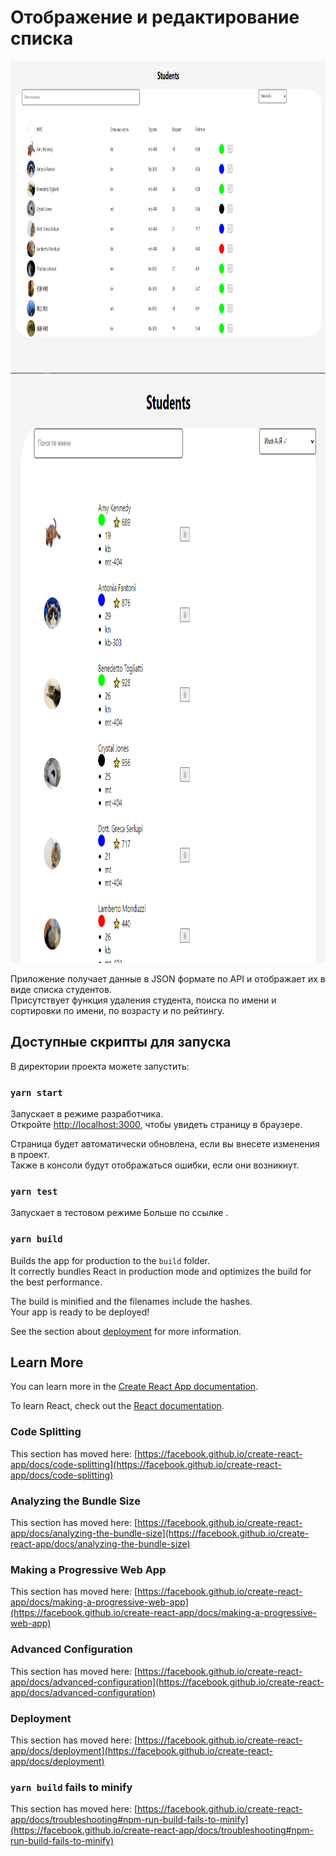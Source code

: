
# Отображение и редактирование списка

<p>
<img src="https://github.com/niker68/ListOfStudents/blob/master/src/data/2021-07-06_18-32-30.png" width="940" height="500" />
<img src="https://github.com/niker68/ListOfStudents/blob/master/src/data/2021-07-06_18-32-54.png" width="940" height="940" />
</p>

Приложение получает данные в JSON формате по API и отображает их в виде списка студентов.\
Присутствует функция удаления студента, поиска по имени и сортировки по имени, по возрасту и по рейтингу.


## Доступные скрипты для запуска

В директории проекта можете запустить:

### `yarn start`

Запускает в режиме разработчика.\
Откройте [http://localhost:3000](http://localhost:3000), чтобы увидеть страницу в браузере.

Страница будет автоматически обновлена, если вы внесете изменения в проект.\
Также в консоли будут отображаться ошибки, если они возникнут.

### `yarn test`

Запускает в тестовом режиме
Больше по ссылке [](https://facebook.github.io/create-react-app/docs/running-tests).

### `yarn build`

Builds the app for production to the `build` folder.\
It correctly bundles React in production mode and optimizes the build for the best performance.

The build is minified and the filenames include the hashes.\
Your app is ready to be deployed!

See the section about [deployment](https://facebook.github.io/create-react-app/docs/deployment) for more information.


## Learn More

You can learn more in the [Create React App documentation](https://facebook.github.io/create-react-app/docs/getting-started).

To learn React, check out the [React documentation](https://reactjs.org/).

### Code Splitting

This section has moved here: [https://facebook.github.io/create-react-app/docs/code-splitting](https://facebook.github.io/create-react-app/docs/code-splitting)

### Analyzing the Bundle Size

This section has moved here: [https://facebook.github.io/create-react-app/docs/analyzing-the-bundle-size](https://facebook.github.io/create-react-app/docs/analyzing-the-bundle-size)

### Making a Progressive Web App

This section has moved here: [https://facebook.github.io/create-react-app/docs/making-a-progressive-web-app](https://facebook.github.io/create-react-app/docs/making-a-progressive-web-app)

### Advanced Configuration

This section has moved here: [https://facebook.github.io/create-react-app/docs/advanced-configuration](https://facebook.github.io/create-react-app/docs/advanced-configuration)

### Deployment

This section has moved here: [https://facebook.github.io/create-react-app/docs/deployment](https://facebook.github.io/create-react-app/docs/deployment)

### `yarn build` fails to minify

This section has moved here: [https://facebook.github.io/create-react-app/docs/troubleshooting#npm-run-build-fails-to-minify](https://facebook.github.io/create-react-app/docs/troubleshooting#npm-run-build-fails-to-minify)
